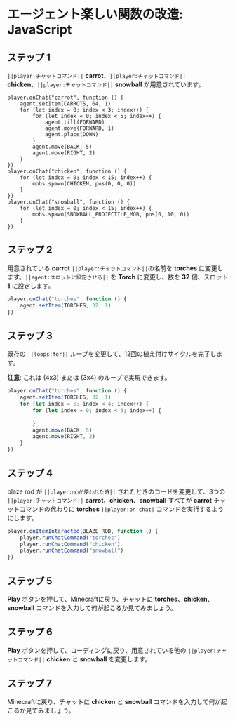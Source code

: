 # エージェント楽しい関数の改造: JavaScript

## ステップ 1
``||player:チャットコマンド||`` **carrot**、``||player:チャットコマンド||`` **chicken**、``||player:チャットコマンド||`` **snowball** が用意されています。

```template
player.onChat("carrot", function () {
    agent.setItem(CARROTS, 64, 1)
    for (let index = 0; index < 3; index++) {
        for (let index = 0; index < 5; index++) {
            agent.till(FORWARD)
            agent.move(FORWARD, 1)
            agent.place(DOWN)
        }
        agent.move(BACK, 5)
        agent.move(RIGHT, 2)
    }
})
player.onChat("chicken", function () {
    for (let index = 0; index < 15; index++) {
        mobs.spawn(CHICKEN, pos(0, 0, 0))
    }
})
player.onChat("snowball", function () {
    for (let index = 0; index < 15; index++) {
        mobs.spawn(SNOWBALL_PROJECTILE_MOB, pos(0, 10, 0))
    }
})
```

## ステップ 2
用意されている **carrot** ``||player:チャットコマンド||``の名前を **torches** に変更します。``||agent:スロットに設定させる||`` を **Torch** に変更し、数を **32** 個、スロット **1** に設定します。

```javascript
player.onChat("torches", function () {
    agent.setItem(TORCHES, 32, 1)
})
```

## ステップ 3

既存の ``||loops:for||`` ループを変更して、12回の植え付けサイクルを完了します。

**注意**: これは (4x3) または (3x4) のループで実現できます。

```javascript
player.onChat("torches", function () {
    agent.setItem(TORCHES, 32, 1)
    for (let index = 0; index < 4; index++) {
        for (let index = 0; index < 3; index++) {
        	
        }
        agent.move(BACK, 5)
        agent.move(RIGHT, 2)
    }
})
```

## ステップ 4
blaze rod が ``||player:○○が使われた時||`` されたときのコードを変更して、3つの ``||player:チャットコマンド||`` **carrot**、**chicken**、**snowball** すべてが **carrot** チャットコマンドの代わりに **torches** ``||player:on chat|`` コマンドを実行するようにします。

```javascript
player.onItemInteracted(BLAZE_ROD, function () { 
    player.runChatCommand("torches") 
    player.runChatCommand("chicken") 
    player.runChatCommand("snowball") 
})
```

## ステップ 5
**Play** ボタンを押して、Minecraftに戻り、チャットに **torches**、**chicken**、**snowball** コマンドを入力して何が起こるか見てみましょう。

## ステップ 6
**Play** ボタンを押して、コーディングに戻り、用意されている他の ``||player:チャットコマンド||`` **chicken** と **snowball** を変更します。

## ステップ 7
Minecraftに戻り、チャットに **chicken** と **snowball** コマンドを入力して何が起こるか見てみましょう。